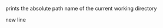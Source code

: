 prints the absolute path name of the current working directory






















































new line
